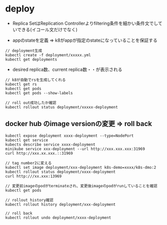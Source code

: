 # deploy

- Replica SetはReplication Controllerよりfiltering条件を細かい条件文でしていできる(イコール文だけでなく)

- appのstateを定義 => k8がappが指定のstateになっていることを保証する　



```
// deployment生成
kubectl create -f deployment/xxxxx.yml
kubectl get deployments 

```

- desired replica数、current replica数・・が表示される

```
// k8が自動でrsを生成してくれる
kubectl get rs
kubectl get pods
kubectl get pods --show-labels

// roll out成功したか確認 
kubectl rollout status deployment/xxxxx-deployment
``` 

## docker hub のimage versionの変更 => roll back

```
kubectl expose deployment xxxx-deployment --type=NodePort
kubectl get service
kubects describe service xxxx-deployment
minikube service xxx-deployment --url http://xxx.xxx.xxx:31969
curl http://xxx.xx.xxx.::31969

// tag number2に変える
kubectl set image deployment/xxx-deployment k8s-demo=xxxx/k8s-dmo:2
kubectl rollout status deployment/xxxx-deployment
curl http:///xx.xxx:13969

// 変更前imageのpodがterminateされ、変更後imageのpodがrunしていることを確認
kubectl get pods

// rollout history確認
kubectl rollout history deployment/xxx-deployment

// roll back
kubectl rollout undo deployment/xxxx-deployment
```
